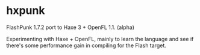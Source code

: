 hxpunk
======

FlashPunk 1.7.2 port to Haxe 3 + OpenFL 1.1. (alpha)

Experimenting with Haxe + OpenFL, mainly to learn the language and see if there's some performance gain 
in compiling for the Flash target.
